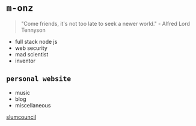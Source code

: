 # `m-onz`

> "Come friends, it's not too late to seek a newer world." - Alfred Lord Tennyson

* full stack node js
* web security
* mad scientist
* inventor

## `personal website`

* music
* blog
* miscellaneous

[slumcouncil](https://slumcouncil.ch)
